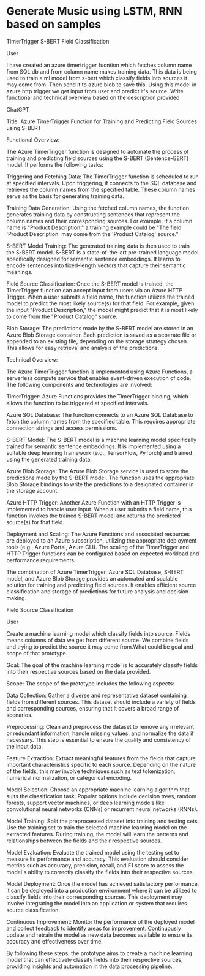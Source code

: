 # Generate Music using LSTM, RNN based on samples
TimerTrigger S-BERT Field Classification

User

I have created an azure timertrigger fucntion which fetches column name from SQL db and from column name makes training data. This data is being used to train a ml model from s-bert which classify fields into sources it may come from. Then send it to azure blob to save this. Using this model in azure http trigger we get input from user and predict it's source. Write functional and technical overview based on the description provided

ChatGPT

Title: Azure TimerTrigger Function for Training and Predicting Field Sources using S-BERT

Functional Overview:

The Azure TimerTrigger function is designed to automate the process of training and predicting field sources using the S-BERT (Sentence-BERT) model. It performs the following tasks:

Triggering and Fetching Data: The TimerTrigger function is scheduled to run at specified intervals. Upon triggering, it connects to the SQL database and retrieves the column names from the specified table. These column names serve as the basis for generating training data.

Training Data Generation: Using the fetched column names, the function generates training data by constructing sentences that represent the column names and their corresponding sources. For example, if a column name is "Product Description," a training example could be "The field 'Product Description' may come from the 'Product Catalog' source."

S-BERT Model Training: The generated training data is then used to train the S-BERT model. S-BERT is a state-of-the-art pre-trained language model specifically designed for semantic sentence embeddings. It learns to encode sentences into fixed-length vectors that capture their semantic meanings.

Field Source Classification: Once the S-BERT model is trained, the TimerTrigger function can accept input from users via an Azure HTTP Trigger. When a user submits a field name, the function utilizes the trained model to predict the most likely source(s) for that field. For example, given the input "Product Description," the model might predict that it is most likely to come from the "Product Catalog" source.

Blob Storage: The predictions made by the S-BERT model are stored in an Azure Blob Storage container. Each prediction is saved as a separate file or appended to an existing file, depending on the storage strategy chosen. This allows for easy retrieval and analysis of the predictions.

Technical Overview:

The Azure TimerTrigger function is implemented using Azure Functions, a serverless compute service that enables event-driven execution of code. The following components and technologies are involved:

TimerTrigger: Azure Functions provides the TimerTrigger binding, which allows the function to be triggered at specified intervals.

Azure SQL Database: The function connects to an Azure SQL Database to fetch the column names from the specified table. This requires appropriate connection strings and access permissions.

S-BERT Model: The S-BERT model is a machine learning model specifically trained for semantic sentence embeddings. It is implemented using a suitable deep learning framework (e.g., TensorFlow, PyTorch) and trained using the generated training data.

Azure Blob Storage: The Azure Blob Storage service is used to store the predictions made by the S-BERT model. The function uses the appropriate Blob Storage bindings to write the predictions to a designated container in the storage account.

Azure HTTP Trigger: Another Azure Function with an HTTP Trigger is implemented to handle user input. When a user submits a field name, this function invokes the trained S-BERT model and returns the predicted source(s) for that field.

Deployment and Scaling: The Azure Functions and associated resources are deployed to an Azure subscription, utilizing the appropriate deployment tools (e.g., Azure Portal, Azure CLI). The scaling of the TimerTrigger and HTTP Trigger functions can be configured based on expected workload and performance requirements.

The combination of Azure TimerTrigger, Azure SQL Database, S-BERT model, and Azure Blob Storage provides an automated and scalable solution for training and predicting field sources. It enables efficient source classification and storage of predictions for future analysis and decision-making.


Field Source Classification

User

Create a machine learning model which classify fields into source. Fields means columns of data we get from different source. We combine fields and trying to predict the source it may come from.What could be goal and scope of that prototype.


Goal: The goal of the machine learning model is to accurately classify fields into their respective sources based on the data provided.

Scope: The scope of the prototype includes the following aspects:

Data Collection: Gather a diverse and representative dataset containing fields from different sources. This dataset should include a variety of fields and corresponding sources, ensuring that it covers a broad range of scenarios.

Preprocessing: Clean and preprocess the dataset to remove any irrelevant or redundant information, handle missing values, and normalize the data if necessary. This step is essential to ensure the quality and consistency of the input data.

Feature Extraction: Extract meaningful features from the fields that capture important characteristics specific to each source. Depending on the nature of the fields, this may involve techniques such as text tokenization, numerical normalization, or categorical encoding.

Model Selection: Choose an appropriate machine learning algorithm that suits the classification task. Popular options include decision trees, random forests, support vector machines, or deep learning models like convolutional neural networks (CNNs) or recurrent neural networks (RNNs).

Model Training: Split the preprocessed dataset into training and testing sets. Use the training set to train the selected machine learning model on the extracted features. During training, the model will learn the patterns and relationships between the fields and their respective sources.

Model Evaluation: Evaluate the trained model using the testing set to measure its performance and accuracy. This evaluation should consider metrics such as accuracy, precision, recall, and F1 score to assess the model's ability to correctly classify the fields into their respective sources.

Model Deployment: Once the model has achieved satisfactory performance, it can be deployed into a production environment where it can be utilized to classify fields into their corresponding sources. This deployment may involve integrating the model into an application or system that requires source classification.

Continuous Improvement: Monitor the performance of the deployed model and collect feedback to identify areas for improvement. Continuously update and retrain the model as new data becomes available to ensure its accuracy and effectiveness over time.

By following these steps, the prototype aims to create a machine learning model that can effectively classify fields into their respective sources, providing insights and automation in the data processing pipeline.
